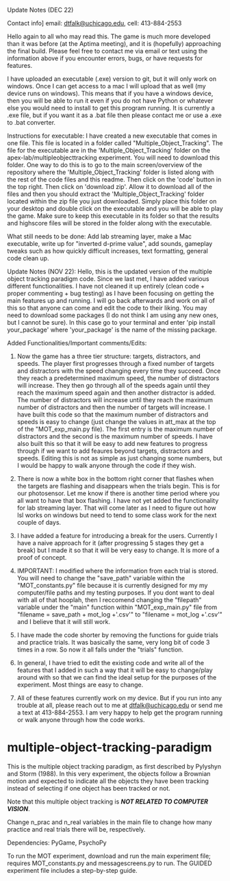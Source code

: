Update Notes (DEC 22)

Contact info] email: dtfalk@uchicago.edu,   cell: 413-884-2553

Hello again to all who may read this. The game is much more developed than it was before (at the Aptima meeting), and it is (hopefully) approaching the final build. Please feel free to contact me via email or text using the information above if you encounter errors, bugs, or have requests for features.

I have uploaded an executable (.exe) version to git, but it will only work on windows. Once I can get access to a mac I will upload that as well (my device runs on windows). This means that if you have a windows device, then you will be able to run it even if you do not have Python or whatever else you would need to install to get this program running. It is currently a .exe file, but if you want it as a .bat file then please contact me or use a .exe to .bat converter.

Instructions for executable: I have created a new executable that comes in one file. This file is located in a folder called "Multiple_Object_Tracking". The file for the executable are in the 'Multiple_Object_Tracking' folder on the apex-lab/multipleobjecttracking experiment. You will need to download this folder. One way to do this is to go to the main screen/overview of the repository where the 'Multiple_Object_Tracking' folder is listed along with the rest of the code files and this readme. Then click on the 'code' button in the top right. Then click on 'download zip'. Allow it to download all of the files and then you should extract the 'Multiple_Object_Tracking' folder located within the zip file you just downloaded. Simply place this folder on your desktop and double click on the executable and you will be able to play the game. Make sure to keep this executable in its folder so that the results and highscore files will be stored in the folder along with the executable.

What still needs to be done: Add lab streaming layer, make a Mac executable, write up for "inverted d-prime value", add sounds, gameplay tweaks such as how quickly difficult increases, text formatting, general code clean up.  





Update Notes (NOV 22): 
Hello, this is the updated version of the multiple object tracking paradigm code. Since we last met, I have added various different functionalities. I have not cleaned it up entirely (clean code + proper commenting + bug testing) as I have been focusing on getting the main features up and running. I will go back afterwards and work on all of this so that anyone can come and edit the code to their liking. You may need to download some packages (I do not think I am using any new ones, but I cannot be sure). In this case go to your terminal and enter 'pip install your_package' where 'your_package' is the name of the missing package.

Added Functionalities/Important comments/Edits:
1) Now the game has a three tier structure: targets, distractors, and speeds. The player first progresses through a fixed number of targets and distractors with the speed changing every time they succeed. Once they reach a predetermined maximum speed, the number of distractors will increase. They then go through all of the speeds again until they reach the maximum speed again and then another distractor is added. The number of distractors will increase until they reach the maximum number of distractors and then the number of targets will increase. I have built this code so that the maximum number of distractors and speeds is easy to change (just change the values in att_max at the top of the "MOT_exp_main.py file). The first entry is the maximum number of distractors and the second is the maximum number of speeds. I have also built this so that it will be easy to add new features to progress through if we want to add feaures beyond targets, distractors and speeds. Editing this is not as simple as just changing some numbers, but I would be happy to walk anyone through the code if they wish.

2) There is now a white box in the bottom right corner that flashes when the targets are flashing and disappears when the trials begin. This is for our photosensor. Let me know if there is another time period where you all want to have that box flashing. I have not yet added the functionality for lab streaming layer. That will come later as I need to figure out how lsl works on windows but need to tend to some class work for the next couple of days. 

3) I have added a feature for introducing a break for the users. Currently I have a naive approach for it (after progressing 5 stages they get a break) but I made it so that it will be very easy to change. It is more of a proof of concept. 

4) IMPORTANT: I modified where the information from each trial is stored. You will need to change the "save_path" variable within the "MOT_constants.py" file because it is currently designed for my my computer/file paths and my testing purposes. If you dont want to deal with all of that hooplah, then I reccomend changing the "filepath" variable under the "main" function within "MOT_exp_main.py" file from "filename = save_path + mot_log +'.csv'" to "filename = mot_log +'.csv'" and I believe that it will still work. 

5) I have made the code shorter by removing the functions for guide trials and practice trials. It was basically the same, very long bit of code 3 times in a row. So now it all falls under the "trials" function. 

6) In general, I have tried to edit the existing code and write all of the features that I added in such a way that it will be easy to change/play around with so that we can find the ideal setup for the purposes of the experiment. Most things are easy to change. 

7) All of these features currently work on my device. But if you run into any trouble at all, please reach out to me at dtfalk@uchicago.edu or send me a text at 413-884-2553. I am very happy to help get the program running or walk anyone through how the code works.


# multiple-object-tracking-paradigm

This is the multiple object tracking paradigm, as first described by Pylyshyn and Storm (1988). In this very experiment, the objects follow a Brownian motion and expected to indicate all the objects they have been tracking instead of selecting if one object has been tracked or not.

Note that this multiple object tracking is ***NOT RELATED TO COMPUTER VISION***.

Change n_prac and n_real variables in the main file to change how many practice and real trials there will be, respectively.

Dependencies: PyGame, PsychoPy

To run the MOT experiment, download and run the main experiment file; requires MOT_constants.py and messagescreens.py to run. The GUIDED experiment file includes a step-by-step guide.
